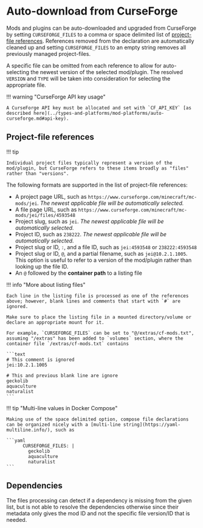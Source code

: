 # Auto-download from CurseForge

Mods and plugins can be auto-downloaded and upgraded from CurseForge by setting `CURSEFORGE_FILES` to a comma or space delimited list of [project-file references](#project-file-references). References removed from the declaration are automatically cleaned up and setting `CURSEFORGE_FILES` to an empty string removes all previously managed project-files.

A specific file can be omitted from each reference to allow for auto-selecting the newest version of the selected mod/plugin. The resolved `VERSION` and `TYPE` will be taken into consideration for selecting the appropriate file. 

!!! warning "CurseForge API key usage"

    A CurseForge API key must be allocated and set with `CF_API_KEY` [as described here](../types-and-platforms/mod-platforms/auto-curseforge.md#api-key).

## Project-file references

!!! tip

    Individual project files typically represent a version of the mod/plugin, but CurseForge refers to these items broadly as "files" rather than "versions". 

The following formats are supported in the list of project-file references:

- A project page URL, such as `https://www.curseforge.com/minecraft/mc-mods/jei`. _The newest applicable file will be automatically selected._
- A file page URL, such as `https://www.curseforge.com/minecraft/mc-mods/jei/files/4593548`
- Project slug, such as `jei`. _The newest applicable file will be automatically selected._
- Project ID, such as `238222`. _The newest applicable file will be automatically selected._
- Project slug or ID, `:`, and a file ID, such as `jei:4593548` or `238222:4593548`
- Project slug or ID, `@`, and a partial filename, such as `jei@10.2.1.1005`. This option is useful to refer to a version of the mod/plugin rather than looking up the file ID.
- An `@` followed by the **container path** to a listing file

!!! info "More about listing files"

    Each line in the listing file is processed as one of the references above; however, blank lines and comments that start with `#` are ignored.
    
    Make sure to place the listing file in a mounted directory/volume or declare an appropriate mount for it.
    
    For example, `CURSEFORGE_FILES` can be set to "@/extras/cf-mods.txt", assuming "/extras" has been added to `volumes` section, where the container file `/extras/cf-mods.txt` contains
    
    ```text
    # This comment is ignored
    jei:10.2.1.1005
    
    # This and previous blank line are ignore
    geckolib
    aquaculture
    naturalist
    ```

!!! tip "Multi-line values in Docker Compose"

    Making use of the space delimited option, compose file declarations can be organized nicely with a [multi-line string](https://yaml-multiline.info/), such as
    
    ```yaml
          CURSEFORGE_FILES: |
            geckolib
            aquaculture
            naturalist
    ```

## Dependencies

The files processing can detect if a dependency is missing from the given list, but is not able to resolve the dependencies otherwise since their metadata only gives the mod ID and not the specific file version/ID that is needed.
